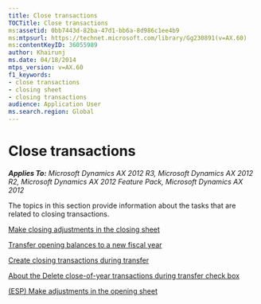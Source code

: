 ```yaml
---
title: Close transactions
TOCTitle: Close transactions
ms:assetid: 0bb7443d-82ba-47d1-bb6a-8d986c1ee4b9
ms:mtpsurl: https://technet.microsoft.com/library/Gg230891(v=AX.60)
ms:contentKeyID: 36055989
author: Khairunj
ms.date: 04/18/2014
mtps_version: v=AX.60
f1_keywords:
- close transactions
- closing sheet
- closing transactions
audience: Application User
ms.search.region: Global
---
```


# Close transactions 


_**Applies To:** Microsoft Dynamics AX 2012 R3, Microsoft Dynamics AX 2012 R2, Microsoft Dynamics AX 2012 Feature Pack, Microsoft Dynamics AX 2012_

The topics in this section provide information about the tasks that are related to closing transactions.

[Make closing adjustments in the closing sheet](make-closing-adjustments-in-the-closing-sheet.md)

[Transfer opening balances to a new fiscal year](transfer-opening-balances-to-a-new-fiscal-year.md)

[Create closing transactions during transfer](create-closing-transactions-during-transfer.md)

[About the Delete close-of-year transactions during transfer check box](about-the-delete-close-of-year-transactions-during-transfer-check-box.md)

[(ESP) Make adjustments in the opening sheet](esp-make-adjustments-in-the-opening-sheet.md)

  


